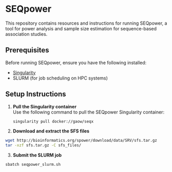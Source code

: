 # SEQpower

This repository contains resources and instructions for running SEQpower, a tool for power analysis and sample size estimation for sequence-based association studies.

## Prerequisites

Before running SEQpower, ensure you have the following installed:
- [Singularity](https://sylabs.io/singularity/)
- SLURM (for job scheduling on HPC systems)

## Setup Instructions

1. **Pull the Singularity container**  
   Use the following command to pull the SEQpower Singularity container:
   ```bash
   singularity pull docker://gaow/seqx
   ```

2. **Download and extract the SFS files**
```bash
wget http://bioinformatics.org/spower/download/data/SRV/sfs.tar.gz
tar -xzf sfs.tar.gz -C sfs_files/
```

3. **Submit the SLURM job**
```bash
sbatch seqpower_slurm.sh
```